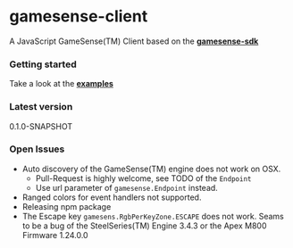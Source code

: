 # gamesense-client
A JavaScript GameSense(TM) Client based on the [**gamesense-sdk**](https://github.com/SteelSeries/gamesense-sdk)

### Getting started

Take a look at the [**examples**](https://github.com/cschuller/gamesense-client/tree/master/examples)

### Latest version
0.1.0-SNAPSHOT

### Open Issues
- Auto discovery of the GameSense(TM) engine does not work on OSX.
    - Pull-Request is highly welcome, see TODO of the ```Endpoint```
    - Use url parameter of ```gamesense.Endpoint``` instead.
- Ranged colors for event handlers not supported.
- Releasing npm package
- The Escape key ```gamesens.RgbPerKeyZone.ESCAPE``` does not work. Seams to be a bug of the SteelSeries(TM) Engine 3.4.3 or the Apex M800 Firmware 1.24.0.0
